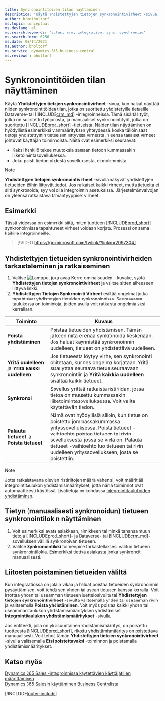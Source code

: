 ```yaml
---
title: Synkronointitöiden tilan näyttäminen
description: 'Käytä Yhdistettyjen tietojen synkronointivirheet -sivua, kun haluat näyttää niiden synkronointitöiden tilan, jotka on suoritettu yhdistetyille tietueille integroinneissa.'
author: brentholtorf
ms.topic: conceptual
ms.devlang: al
ms.search.keywords: 'sales, crm, integration, sync, synchronize'
ms.search.form: 6250
ms.date: 06/14/2021
ms.author: bholtorf
ms.service: dynamics-365-business-central
ms.reviewer: bholtorf
---
```


# <a name="view-the-status-of-synchronization-jobs"></a>Synkronointitöiden tilan näyttäminen


Käytä **Yhdistettyjen tietojen synkronointivirheet** -sivua, kun haluat näyttää niiden synkronointitöiden tilan, jotka on suoritettu yhdistetyille tietueille Dataverse- tai [!INCLUDE[crm_md](includes/crm_md.md)] -integroinneissa. Tämä sisältää työt, jotka on suoritettu työjonosta, ja manuaaliset synkronointityöt, jotka on suoritettu [!INCLUDE[prod_short](includes/prod_short.md)] -tietueista. Näiden tilan näyttäminen on hyödyllistä esimerkiksi vianmäärityksen yhteydessä, koska tällöin saat tietoja yhdistettyihin tietueisiin liittyvistä virheistä. Yleensä tällaiset virheet johtuvat käyttäjän toiminnoista. Näitä ovat esimerkiksi seuraavat:  

* Kaksi henkilö tekee muutoksia samaan tietoon kummassakin liiketoimintasovelluksessa.
* Joku poisti tiedon yhdestä sovelluksesta, ei molemmista.

> [!Note]
> **Yhdistettyjen tietojen synkronointivirheet** -sivulla näkyvät yhdistettyjen tietueiden töihin liittyvät tiedot. Jos ratkaiset kaikki virheet, mutta tietueita ei silti synkronoida, syy voi olla integroinnin asetuksissa. Järjestelmänvalvojan on yleensä ratkaistava tämäntyyppiset virheet.   

## <a name="example"></a>Esimerkki
Tässä videossa on esimerkki siitä, miten tuotteen [!INCLUDE[prod_short](includes/cds_long_md.md)] synkronoinnissa tapahtuneet virheet voidaan korjata. Prosessi on sama kaikille integroinneille. 

> [!VIDEO https://go.microsoft.com/fwlink/?linkid=2097304]


## <a name="to-view-and-resolve-synchronization-errors-for-coupled-records"></a>Yhdistettyjen tietueiden synkronointivirheiden tarkasteleminen ja ratkaiseminen
1. Valitse ![Lamppu, joka avaa Kerro-ominaisuuden.](media/ui-search/search_small.png "Kerro, mitä haluat tehdä") -kuvake, syötä **Yhdistettyjen tietojen synkronointivirheet** ja valitse sitten aiheeseen liittyvä linkki.
2. **Yhdistettyjen Tietojen Synkrnoiniti Virheet** esittää ongelmat jotka tapahtuivat yhdistetyjen tietuiden synkronoinnissa. Seuraavassa taulukossa on toimintoja, joiden avulla voit ratkaista ongelmia yksi kerrallaan.

|Toiminto|Kuvaus|
|----|----|
|**Poista yhdistäminen**|Poistaa tietueiden yhdistämisen. Tämän jälkeen niitä ei enää synkronoida keskenään. Jos haluat käynnistää synkronoinnin uudelleen, tietueet on yhdistettävä uudelleen. |
|**Yritä uudelleen** ja **Yritä kaikki uudelleen**|Jos tietueesta löytyy virhe, sen synkronointi ohitetaan, kunnes ongelma korjataan. Yritä sisällyttää seuraava tietue seuraavaan synkronointiin ja **Yritä kaikkia uudelleen** sisältää kaikki tietueet.|
|**Synkronoi**|Sovellus yrittää ratkaista ristiriidan, jossa tietoa on muutettu kummassakin liiketoimintasovelluksessa. Voit valita käytettävän tiedon.|
|**Palauta tietueet** ja **Poista tietueet**|Nämä ovat hyödyllisiä silloin, kun tietue on poistettu jommassakummassa yrityssovelluksessa. Poista tietueet -vaihtoehto poistaa tietueen tai rivin sovelluksesta, jossa se vielä on. Palauta tietueet -vaihtoehto luo tietueen tai rivin uudelleen yrityssovellukseen, josta se poistettiin.|

> [!NOTE]
> Jotta ratkaistavana olevien ristiriitojen määrä vähenisi, voit määrittää integrointitaulukon yhdistämismääritykset, jotta nämä toiminnot ovat automaattisesti käytössä. Lisätietoja on kohdassa [Integrointitaulukoiden yhdistäminen](admin-how-to-modify-table-mappings-for-synchronization.md#mapping-integration-tables).

## <a name="to-view-the-synchronization-log-for-a-specific-manually-synchronized-record"></a>Tietyn (manuaalisesti synkronoidun) tietueen synkronointilokin näyttäminen
1. Voit esimerkiksi avata asiakkaan, nimikkeen tai minkä tahansa muun tietoja [!INCLUDE[prod_short](includes/prod_short.md)]- ja Dataverse- tai [!INCLUDE[crm_md](includes/crm_md.md)]-sovelluksen välillä synkronoivan tietueen.
2. Valitse **Synkronointiloki** toimenpide tarkastellaksesi valitun tietueen synkronointilokia. Esimerkiksi tiettyä asiakasta jonka synkronoit manuaalisesti.

## <a name="remove-couplings-between-records"></a>Liitosten poistaminen tietueiden väliltä
Kun integraatiossa on jotain vikaa ja haluat poistaa tietueiden synkronoinnin pysäyttämisen, voit tehdä sen yhden tai usean tietueen kanssa kerralla. Voit irrottaa yhden tai useamman tietueen luettelosivuilta tai **Yhdistettyjen tietojen synkronointivirheet** -sivulta valitsemalla yhden tai useamman rivin ja valitsemalla **Poista yhdistäminen**. Voit myös poistaa kaikki yhden tai useamman taulukon yhdistämismäärityksen yhdistämiset **Integrointitaulukon yhdistämismääritykset** -sivulla. 

Jos entiteetti, jolla on yksisuuntainen yhdistämismääritys, on poistettu tuotteesta [!INCLUDE[prod_short](includes/prod_short.md)], rikottu yhdistämismääritys on poistettava manuaalisesti. Voit tehdä tämän **Yhdistettyjen tietojen synkronointivirheet** -sivulla valitsemalla **Etsi poistettavaksi** -toiminnon ja poistamalla yhdistämismääritykset.

## <a name="see-also"></a>Katso myös
[Dynamics 365 Sales -integroinnissa käytettävien käyttäjätilien määrittäminen](admin-setting-up-integration-with-dynamics-sales.md)  
[Dynamics 365 Salesin käyttäminen Business Centralista](marketing-integrate-dynamicscrm.md)


[!INCLUDE[footer-include](includes/footer-banner.md)]
